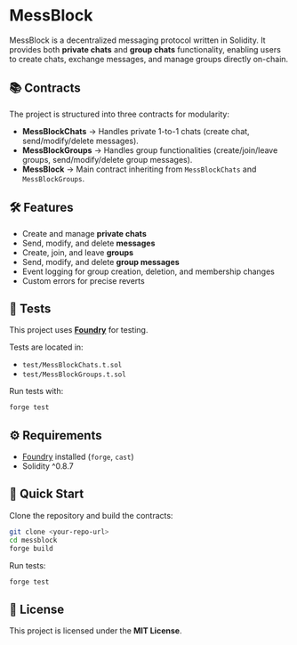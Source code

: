# MessBlock

MessBlock is a decentralized messaging protocol written in Solidity. It provides both **private chats** and **group chats** functionality, enabling users to create chats, exchange messages, and manage groups directly on-chain.

## 📚 Contracts

The project is structured into three contracts for modularity:

* **MessBlockChats** → Handles private 1-to-1 chats (create chat, send/modify/delete messages).
* **MessBlockGroups** → Handles group functionalities (create/join/leave groups, send/modify/delete group messages).
* **MessBlock** → Main contract inheriting from `MessBlockChats` and `MessBlockGroups`.

## 🛠 Features

* Create and manage **private chats**
* Send, modify, and delete **messages**
* Create, join, and leave **groups**
* Send, modify, and delete **group messages**
* Event logging for group creation, deletion, and membership changes
* Custom errors for precise reverts

## 🧪 Tests

This project uses **[Foundry](https://book.getfoundry.sh/)** for testing.

Tests are located in:

* `test/MessBlockChats.t.sol`
* `test/MessBlockGroups.t.sol`

Run tests with:

```bash
forge test
```

## ⚙️ Requirements

* [Foundry](https://book.getfoundry.sh/getting-started/installation) installed (`forge`, `cast`)
* Solidity ^0.8.7

## 🚀 Quick Start

Clone the repository and build the contracts:

```bash
git clone <your-repo-url>
cd messblock
forge build
```

Run tests:

```bash
forge test
```

## 📄 License

This project is licensed under the **MIT License**.
